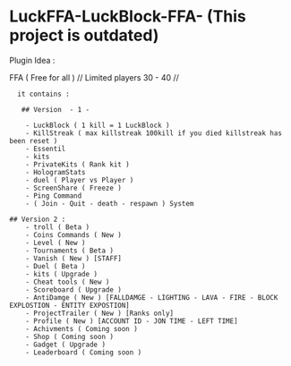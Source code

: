 # LuckFFA-LuckBlock-FFA- (This project is outdated)

Plugin Idea :
  
  FFA ( Free for all ) // Limited players 30 - 40 //
  
      it contains :
        
       ## Version  - 1 - 
        
        - LuckBlock ( 1 kill = 1 LuckBlock )
        - KillStreak ( max killstreak 100kill if you died killstreak has been reset )
        - Essentil
        - kits
        - PrivateKits ( Rank kit )
        - HologramStats
        - duel ( Player vs Player )
        - ScreenShare ( Freeze )
        - Ping Command
        - ( Join - Quit - death - respawn ) System

    ## Version 2 :
        - troll ( Beta )
        - Coins Commands ( New )
        - Level ( New )
        - Tournaments ( Beta )
        - Vanish ( New ) [STAFF]
        - Duel ( Beta )
        - kits ( Upgrade )
        - Cheat tools ( New )
        - Scoreboard ( Upgrade )
        - AntiDamge ( New ) [FALLDAMGE - LIGHTING - LAVA - FIRE - BLOCK EXPLOSTION - ENTITY EXPOSTION]
        - ProjectTrailer ( New ) [Ranks only]
        - Profile ( New ) [ACCOUNT ID - JON TIME - LEFT TIME]
        - Achivments ( Coming soon )
        - Shop ( Coming soon )
        - Gadget ( Upgrade )
        - Leaderboard ( Coming soon )
